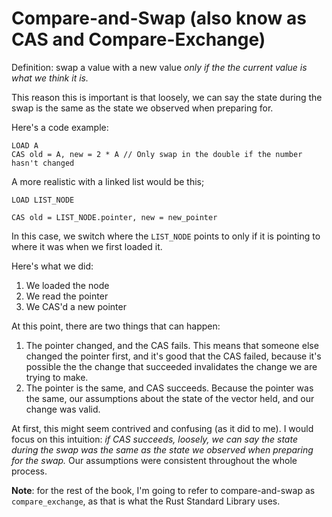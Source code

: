 # Compare-and-Swap (also know as CAS and Compare-Exchange)

Definition: swap a value with a new value _only if the the current value is what
we think it is._

This reason this is important is that loosely, we can say the state during the
swap is the same as the state we observed when preparing for.

Here's a code example:

```
LOAD A
CAS old = A, new = 2 * A // Only swap in the double if the number hasn't changed
```

A more realistic with a linked list would be this;

```
LOAD LIST_NODE

CAS old = LIST_NODE.pointer, new = new_pointer
```

In this case, we switch where the `LIST_NODE` points to only if it is pointing
to where it was when we first loaded it.

Here's what we did:

1. We loaded the node
2. We read the pointer
3. We CAS'd a new pointer

At this point, there are two things that can happen:

1. The pointer changed, and the CAS fails. This means that someone else changed
   the pointer first, and it's good that the CAS failed, because it's possible
   the the change that succeeded invalidates the change we are trying to make.
2. The pointer is the same, and CAS succeeds. Because the pointer was the same,
   our assumptions about the state of the vector held, and our change was valid.

At first, this might seem contrived and confusing (as it did to me). I would
focus on this intuition: _if CAS succeeds, loosely, we can say the state during
the swap was the same as the state we observed when preparing for the swap._ Our
assumptions were consistent throughout the whole process.

**Note**: for the rest of the book, I'm going to refer to compare-and-swap as `compare_exchange`, as that is what the Rust Standard Library uses.